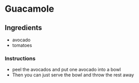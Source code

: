 # Guacamole
## Ingredients
* avocado
* tomatoes
### Instructions
* peel the avocados and put one avocado into a bowl
* Then you can just serve the bowl and throw the rest away
